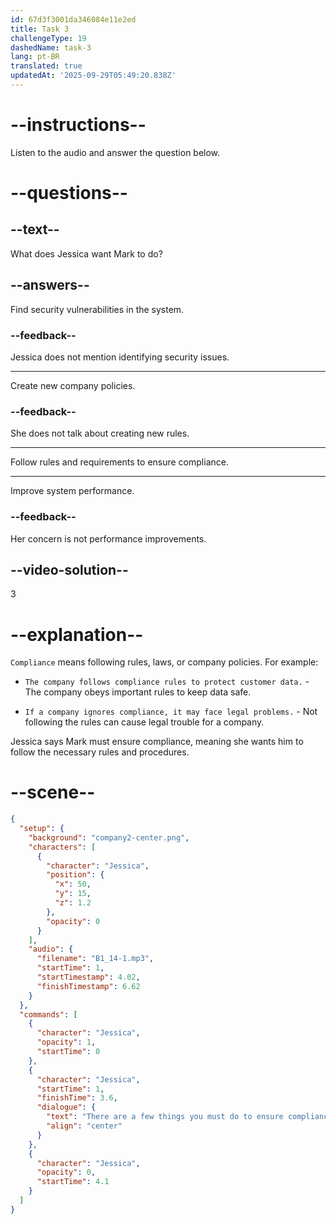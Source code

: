 ```yaml
---
id: 67d3f3001da346084e11e2ed
title: Task 3
challengeType: 19
dashedName: task-3
lang: pt-BR
translated: true
updatedAt: '2025-09-29T05:49:20.838Z'
---
```


<!-- (Audio) Jessica: There are a few things you must do to ensure compliance. -->

# --instructions--

Listen to the audio and answer the question below.

# --questions--

## --text--

What does Jessica want Mark to do?

## --answers--

Find security vulnerabilities in the system.

### --feedback--

Jessica does not mention identifying security issues.

---

Create new company policies.

### --feedback--

She does not talk about creating new rules.

---

Follow rules and requirements to ensure compliance.

---

Improve system performance.

### --feedback--

Her concern is not performance improvements.

## --video-solution--

3

# --explanation--

`Compliance` means following rules, laws, or company policies. For example:

- `The company follows compliance rules to protect customer data.` - The company obeys important rules to keep data safe.

- `If a company ignores compliance, it may face legal problems.` - Not following the rules can cause legal trouble for a company.

Jessica says Mark must ensure compliance, meaning she wants him to follow the necessary rules and procedures.

# --scene--

```json
{
  "setup": {
    "background": "company2-center.png",
    "characters": [
      {
        "character": "Jessica",
        "position": {
          "x": 50,
          "y": 15,
          "z": 1.2
        },
        "opacity": 0
      }
    ],
    "audio": {
      "filename": "B1_14-1.mp3",
      "startTime": 1,
      "startTimestamp": 4.02,
      "finishTimestamp": 6.62
    }
  },
  "commands": [
    {
      "character": "Jessica",
      "opacity": 1,
      "startTime": 0
    },
    {
      "character": "Jessica",
      "startTime": 1,
      "finishTime": 3.6,
      "dialogue": {
        "text": "There are a few things you must do to ensure compliance.",
        "align": "center"
      }
    },
    {
      "character": "Jessica",
      "opacity": 0,
      "startTime": 4.1
    }
  ]
}
```
